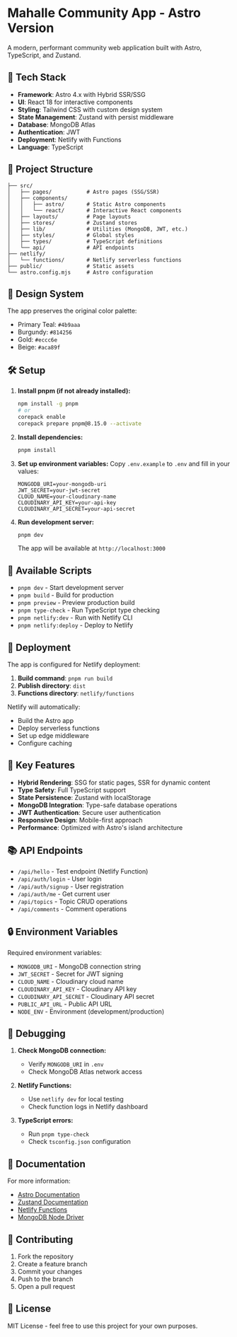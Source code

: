# Mahalle Community App - Astro Version

A modern, performant community web application built with Astro, TypeScript, and Zustand.

## 🚀 Tech Stack

- **Framework**: Astro 4.x with Hybrid SSR/SSG
- **UI**: React 18 for interactive components
- **Styling**: Tailwind CSS with custom design system
- **State Management**: Zustand with persist middleware
- **Database**: MongoDB Atlas
- **Authentication**: JWT
- **Deployment**: Netlify with Functions
- **Language**: TypeScript

## 📁 Project Structure

```
├── src/
│   ├── pages/           # Astro pages (SSG/SSR)
│   ├── components/
│   │   ├── astro/       # Static Astro components
│   │   └── react/       # Interactive React components
│   ├── layouts/         # Page layouts
│   ├── stores/          # Zustand stores
│   ├── lib/             # Utilities (MongoDB, JWT, etc.)
│   ├── styles/          # Global styles
│   ├── types/           # TypeScript definitions
│   └── api/             # API endpoints
├── netlify/
│   └── functions/       # Netlify serverless functions
├── public/              # Static assets
└── astro.config.mjs     # Astro configuration
```

## 🎨 Design System

The app preserves the original color palette:
- Primary Teal: `#4b9aaa`
- Burgundy: `#814256`
- Gold: `#eccc6e`
- Beige: `#aca89f`

## 🛠️ Setup

1. **Install pnpm (if not already installed):**
   ```bash
   npm install -g pnpm
   # or
   corepack enable
   corepack prepare pnpm@8.15.0 --activate
   ```

2. **Install dependencies:**
   ```bash
   pnpm install
   ```

3. **Set up environment variables:**
   Copy `.env.example` to `.env` and fill in your values:
   ```
   MONGODB_URI=your-mongodb-uri
   JWT_SECRET=your-jwt-secret
   CLOUD_NAME=your-cloudinary-name
   CLOUDINARY_API_KEY=your-api-key
   CLOUDINARY_API_SECRET=your-api-secret
   ```

4. **Run development server:**
   ```bash
   pnpm dev
   ```
   The app will be available at `http://localhost:3000`

## 📝 Available Scripts

- `pnpm dev` - Start development server
- `pnpm build` - Build for production
- `pnpm preview` - Preview production build
- `pnpm type-check` - Run TypeScript type checking
- `pnpm netlify:dev` - Run with Netlify CLI
- `pnpm netlify:deploy` - Deploy to Netlify

## 🚢 Deployment

The app is configured for Netlify deployment:

1. **Build command**: `pnpm run build`
2. **Publish directory**: `dist`
3. **Functions directory**: `netlify/functions`

Netlify will automatically:
- Build the Astro app
- Deploy serverless functions
- Set up edge middleware
- Configure caching

## 🔑 Key Features

- **Hybrid Rendering**: SSG for static pages, SSR for dynamic content
- **Type Safety**: Full TypeScript support
- **State Persistence**: Zustand with localStorage
- **MongoDB Integration**: Type-safe database operations
- **JWT Authentication**: Secure user authentication
- **Responsive Design**: Mobile-first approach
- **Performance**: Optimized with Astro's island architecture

## 📚 API Endpoints

- `/api/hello` - Test endpoint (Netlify Function)
- `/api/auth/login` - User login
- `/api/auth/signup` - User registration
- `/api/auth/me` - Get current user
- `/api/topics` - Topic CRUD operations
- `/api/comments` - Comment operations

## 🔒 Environment Variables

Required environment variables:

- `MONGODB_URI` - MongoDB connection string
- `JWT_SECRET` - Secret for JWT signing
- `CLOUD_NAME` - Cloudinary cloud name
- `CLOUDINARY_API_KEY` - Cloudinary API key
- `CLOUDINARY_API_SECRET` - Cloudinary API secret
- `PUBLIC_API_URL` - Public API URL
- `NODE_ENV` - Environment (development/production)

## 🐛 Debugging

1. **Check MongoDB connection:**
   - Verify `MONGODB_URI` in `.env`
   - Check MongoDB Atlas network access

2. **Netlify Functions:**
   - Use `netlify dev` for local testing
   - Check function logs in Netlify dashboard

3. **TypeScript errors:**
   - Run `pnpm type-check`
   - Check `tsconfig.json` configuration

## 📖 Documentation

For more information:
- [Astro Documentation](https://docs.astro.build)
- [Zustand Documentation](https://github.com/pmndrs/zustand)
- [Netlify Functions](https://docs.netlify.com/functions/overview/)
- [MongoDB Node Driver](https://www.mongodb.com/docs/drivers/node/)

## 🤝 Contributing

1. Fork the repository
2. Create a feature branch
3. Commit your changes
4. Push to the branch
5. Open a pull request

## 📄 License

MIT License - feel free to use this project for your own purposes.